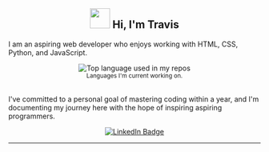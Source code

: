<div id="header" align="center">
  <h2><img src="https://cdn.7tv.app/emote/63438a743d1bc89e0ff9e400/2x.webp" width="40"/> Hi, I'm Travis</h2>
</div>

I am an aspiring web developer who enjoys working with HTML, CSS, Python, and JavaScript.

<div align="center">
  <img width="" src="https://github-readme-stats.vercel.app/api/top-langs/?username=thiozhaosheng&layout=compact&hide_title=1&card_width=300" alt="Top language used in my repos" />
  <br />
  <small>Languages I'm current working on.</small>
  <br />
  <br />
</div>

I've committed to a personal goal of mastering coding within a year, and I'm documenting my journey here with the hope of inspiring aspiring programmers.

<div id="badges" align="center">
  <a href="https://www.linkedin.com/in/travisthio/">
  <img src="https://img.shields.io/badge/LinkedIn-blue?style=for-the-badge&logo=linkedin&logoColor=white" alt="LinkedIn Badge"/></a>
</div>



---


